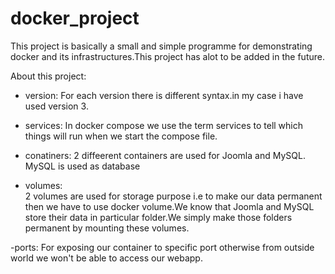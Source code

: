 # docker_project
This project is basically a small and simple programme for demonstrating docker and its infrastructures.This project has alot to be added in the future.

About this project:
- version:
    For each version there is different syntax.in my case i have used version 3.

- services:
    In docker compose we use the term services to tell which things will run when we start the compose file.

- conatiners:
    2 diffeerent containers are used for Joomla and MySQL. MySQL is used as database

- volumes:    
    2 volumes are used for storage purpose i.e to make our data permanent then we have to use docker volume.We know that Joomla and MySQL store their data in particular folder.We simply make those folders permanent by mounting these volumes.
    
-ports:
    For exposing our container to specific port otherwise from outside world we won't be able to access our webapp.
